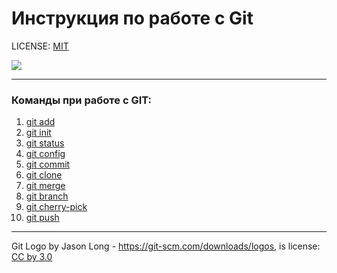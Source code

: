 # Инструкция по работе с Git

LICENSE: [MIT](./license.md)

![](https://git-scm.com/images/logos/downloads/Git-Logo-2Color.svg)

---
### Команды при работе с GIT:
1. [git add](./add.md)
2. [git init](./init.md)
3. [git status](./status.md)
4. [git config](./config.md)
5. [git commit](./commit.md)
6. [git clone](./clone.md)
7. [git merge](./merge.md)
8. [git branch](./branch.md)
9. [git cherry-pick](./cherry_pick.md)
10. [git push](./gitpush.md)
---

Git Logo by Jason Long - https://git-scm.com/downloads/logos, is license: [CC by 3.0](https://creativecommons.org/licenses/by/3.0/)